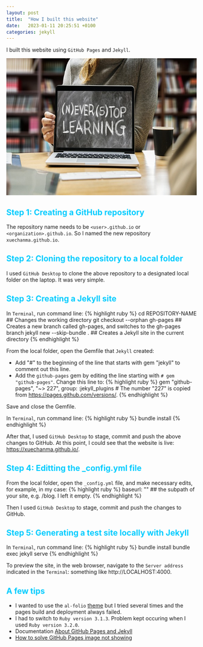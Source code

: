 ```yaml
---
layout: post
title:  "How I built this website"
date:   2023-01-11 20:25:51 +0100
categories: jekyll
---
```

I built this website using `GitHub Pages` and `Jekyll`. 
<br>
<p style="text-align:center;"><img
  src="/images/never-stop-learning-3653430_640.jpg"
  alt="Never stop learning"
  width="640"
  height="362"/></p>

## <span style="color:#00CCFF">Step 1: Creating a GitHub repository</span>
The repository name needs to be `<user>.github.io` or `<organization>.github.io`. So I named the new repository `xuechanma.github.io`.
<br>

## <span style="color:#00CCFF">Step 2: Cloning the repository to a local folder</span>
I used `GitHub Desktop` to clone the above repository to a designated local folder on the laptop. It was very simple. 
<br>

## <span style="color:#00CCFF">Step 3: Creating a Jekyll site</span>
In `Terminal`, run command line:
{% highlight ruby %}
cd REPOSITORY-NAME  ## Changes the working directory
git checkout --orphan gh-pages  ## Creates a new branch called gh-pages, and switches to the gh-pages branch
jekyll new --skip-bundle .  ## Creates a Jekyll site in the current directory
{% endhighlight %}

From the local folder, open the Gemfile that `Jekyll` created:
- Add "#" to the beginning of the line that starts with gem "jekyll" to comment out this line.
- Add the `github-pages` gem by editing the line starting with `# gem "github-pages"`. Change this line to:
{% highlight ruby %}
gem "github-pages", "~> 227", group: :jekyll_plugins # The number "227" is copied from https://pages.github.com/versions/.
{% endhighlight %}

Save and close the Gemfile.

In `Terminal`, run command line:
{% highlight ruby %}
bundle install
{% endhighlight %}

After that, I used `GitHub Desktop` to stage, commit and push the above changes to GitHub. At this point, I could see that the website is live: https://xuechanma.github.io/.
<br>

## <span style="color:#00CCFF">Step 4: Editting the _config.yml file</span>
From the local folder, open the `_config.yml` file, and make necessary edits, for example, in my case:
{% highlight ruby %}
baseurl: "" ## the subpath of your site, e.g. /blog. I left it empty.
{% endhighlight %}

Then I used `GitHub Desktop` to stage, commit and push the changes to GitHub.
<br>

## <span style="color:#00CCFF">Step 5: Generating a test site locally with Jekyll</span>
In `Terminal`, run command line:
{% highlight ruby %}
bundle install
bundle exec jekyll serve
{% endhighlight %}

To preview the site, in the web browser, navigate to the `Server address` indicated in the `Terminal`: something like http://LOCALHOST:4000.
<br>

## <span style="color:#00CCFF">A few tips</span>
- I wanted to use the `al-folio` <a href="https://github.com/alshedivat/al-folio" target="_blank" rel="noopener noreferrer">theme</a> but I tried several times and the pages build and deployment always failed. 
- I had to switch to `Ruby version 3.1.3`. Problem kept occuring when I used `Ruby version 3.2.0`.
- Documentation <a href="https://docs.github.com/en/pages/setting-up-a-github-pages-site-with-jekyll/about-github-pages-and-jekyll" target="_blank" rel="noopener noreferrer">About GitHub Pages and Jekyll</a>
- <a href="http://rjgc.cn/2019/06/28/Jekyll%E5%92%8CGithub-Pages%E6%90%AD%E5%BB%BA%E7%9A%84%E7%BD%91%E7%AB%99%E5%9B%BE%E7%89%87%E4%B8%8D%E6%98%BE%E7%A4%BA/" target="_blank" rel="noopener noreferrer">How to solve GitHub Pages image not showing</a>
